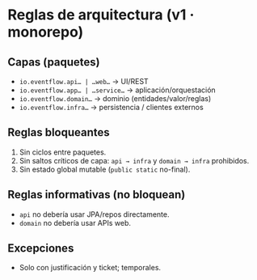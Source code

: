 # Reglas de arquitectura (v1 · monorepo)

## Capas (paquetes)
- `io.eventflow.api… | …web…` → UI/REST
- `io.eventflow.app… | …service…` → aplicación/orquestación
- `io.eventflow.domain…` → dominio (entidades/valor/reglas)
- `io.eventflow.infra…` → persistencia / clientes externos

## Reglas bloqueantes
1) Sin ciclos entre paquetes.
2) Sin saltos críticos de capa: `api → infra` y `domain → infra` prohibidos.
3) Sin estado global mutable (`public static` no-final).

## Reglas informativas (no bloquean)
- `api` no debería usar JPA/repos directamente.
- `domain` no debería usar APIs web.

## Excepciones
- Solo con justificación y ticket; temporales.
